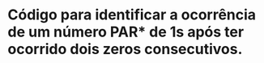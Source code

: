<h1>Código para identificar  a ocorrência de um número PAR* de 1s após ter ocorrido dois zeros consecutivos.</h1>